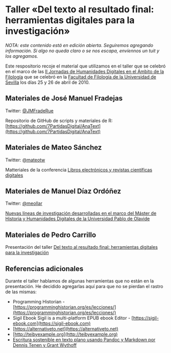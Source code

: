 # Taller «Del texto al resultado final: herramientas digitales para la investigación»

*NOTA: este contenido está en edición abierta. Seguiremos agregando información. Si algo no queda claro o se nos escapa, envíennos un tuit y los agregamos.*

Este respositorio recoje el material que utilizamos en el taller que se celebró en el marco de las [II Jornadas de Humanidades Digitales en el Ámbito de la Filología](https://humdibus.wordpress.com) que se celebró en la [Facultad de Filología de la Universidad de Sevilla](http://filologia.us.es) los días 25 y 26 de abril de 2010.

## Materiales de José Manuel Fradejas 

Twitter: [@JMFradeRue](https://www.twitter.com/JMFradeRue)

Repositorio de GitHub de scripts y materiales de R: [https://github.com/7PartidasDigital/AnaText](https://github.com/7PartidasDigital/AnaText)

## Materiales de Mateo Sánchez

Twitter: [@mateotw](https://twitter.com/mateotw)

Matteriales de la conferencia [Libros electrónicos y revistas científicas digitales](https://docs.google.com/presentation/d/190KneC4Xy0kuXuNk8YR-ssXUN5B35krIhp4GkQi1338/edit?usp=sharing_eip&ts=5cc2062d)

## Materiales de Manuel Díaz Ordóñez

Twitter: [@meollar](https://twitter.com/meollar)

[Nuevas líneas de investigación desarrolladas en el marco del Máster de Historia y Humanidades Digitales de la Universidad Pablo de Olavide](https://prezi.com/pr3kh8em56yf/ii-jornadas-de-humanidades-digitales-en-la-universidad-de-se/)

## Materiales de Pedro Carrillo

Presentación del taller [Del texto al resultado final: herramientas digitales para la investigación](https://pcarrillo.github.io/Taller-de-herramientas-digitales-de-hdus19/)

## Referencias adicionales

Durante el taller hablamos de algunas herramientas que no están en la presentación. He decidido agregarlas aquí para que no se pierdan el rastro de las mismas:

* Programming Historian - [https://programminghistorian.org/es/lecciones/](https://programminghistorian.org/es/lecciones/)
* Sigil Ebook Sigil is a multi-platform EPUB ebook Editor - [https://sigil-ebook.com](https://sigil-ebook.com)
* [https://alternativeto.net](https://alternativeto.net)
* [http://teibyexample.org](http://teibyexample.org)
* [Escritura sostenible en texto plano usando Pandoc y Markdown por Dennis Tenen y Grant Wythoff](https://programminghistorian.org/es/lecciones/escritura-sostenible-usando-pandoc-y-markdown)